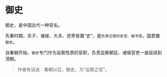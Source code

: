 # 御史

御史，是中国古代一种官名。

先秦时期，天子、诸侯、大夫、邑宰皆置“史”，是`负责记录的史官、秘书官`。国君置`御史`。

自秦朝开始，`御史`专门作为监察性质的官职，负责监察朝廷、诸侯官吏一直延续到清朝。

> 作者有话说：秦朝以后，御史，为“监察之官”。